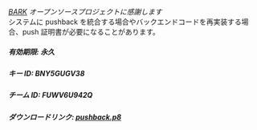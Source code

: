 *[BARK](https://github.com/Finb/Bark) オープンソースプロジェクトに感謝します*  
システムに pushback を統合する場合やバックエンドコードを再実装する場合、push 証明書が必要になることがあります。

##### 有効期限: *永久*  
##### キー ID: *BNY5GUGV38*  
##### チーム ID: *FUWV6U942Q*  
##### ダウンロードリンク: [pushback.p8](https://github.com/uuneo/pushbackServer/releases/download/0.1.8/pushback.p8)  

